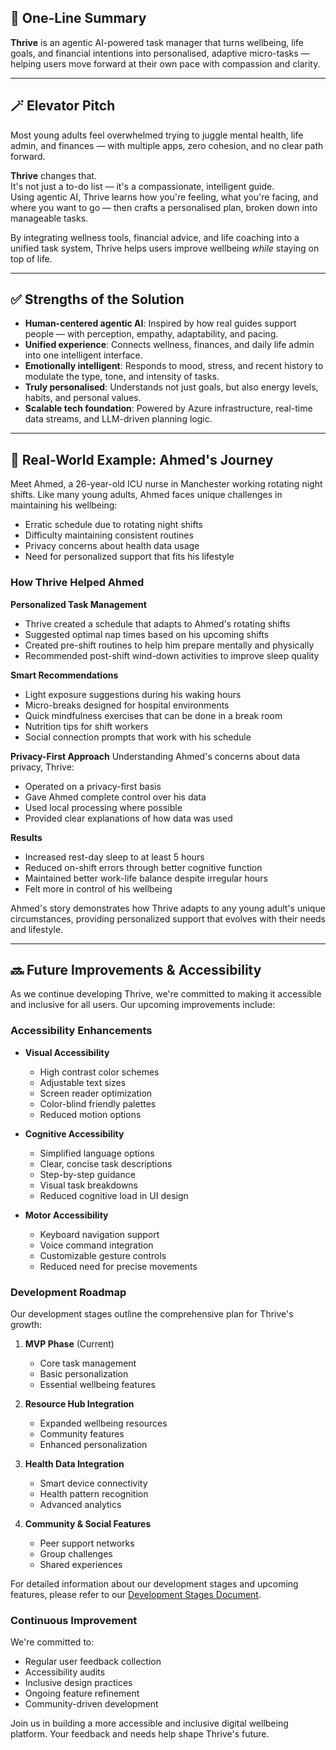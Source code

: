 ## 🧠 One-Line Summary
**Thrive** is an agentic AI-powered task manager that turns wellbeing, life goals, and financial intentions into personalised, adaptive micro-tasks — helping users move forward at their own pace with compassion and clarity.

---

## 🪄 Elevator Pitch
Most young adults feel overwhelmed trying to juggle mental health, life admin, and finances — with multiple apps, zero cohesion, and no clear path forward.

**Thrive** changes that.  
It's not just a to-do list — it's a compassionate, intelligent guide.  
Using agentic AI, Thrive learns how you're feeling, what you're facing, and where you want to go — then crafts a personalised plan, broken down into manageable tasks.  

By integrating wellness tools, financial advice, and life coaching into a unified task system, Thrive helps users improve wellbeing *while* staying on top of life.

---

## ✅ Strengths of the Solution

- **Human-centered agentic AI**: Inspired by how real guides support people — with perception, empathy, adaptability, and pacing.
- **Unified experience**: Connects wellness, finances, and daily life admin into one intelligent interface.
- **Emotionally intelligent**: Responds to mood, stress, and recent history to modulate the type, tone, and intensity of tasks.
- **Truly personalised**: Understands not just goals, but also energy levels, habits, and personal values.
- **Scalable tech foundation**: Powered by Azure infrastructure, real-time data streams, and LLM-driven planning logic.

---

## 📖 Real-World Example: Ahmed's Journey

Meet Ahmed, a 26-year-old ICU nurse in Manchester working rotating night shifts. Like many young adults, Ahmed faces unique challenges in maintaining his wellbeing:

- Erratic schedule due to rotating night shifts
- Difficulty maintaining consistent routines
- Privacy concerns about health data usage
- Need for personalized support that fits his lifestyle

### How Thrive Helped Ahmed

**Personalized Task Management**
- Thrive created a schedule that adapts to Ahmed's rotating shifts
- Suggested optimal nap times based on his upcoming shifts
- Created pre-shift routines to help him prepare mentally and physically
- Recommended post-shift wind-down activities to improve sleep quality

**Smart Recommendations**
- Light exposure suggestions during his waking hours
- Micro-breaks designed for hospital environments
- Quick mindfulness exercises that can be done in a break room
- Nutrition tips for shift workers
- Social connection prompts that work with his schedule

**Privacy-First Approach**
Understanding Ahmed's concerns about data privacy, Thrive:
- Operated on a privacy-first basis
- Gave Ahmed complete control over his data
- Used local processing where possible
- Provided clear explanations of how data was used

**Results**
- Increased rest-day sleep to at least 5 hours
- Reduced on-shift errors through better cognitive function
- Maintained better work-life balance despite irregular hours
- Felt more in control of his wellbeing

Ahmed's story demonstrates how Thrive adapts to any young adult's unique circumstances, providing personalized support that evolves with their needs and lifestyle.

---

## 🔜 Future Improvements & Accessibility

As we continue developing Thrive, we're committed to making it accessible and inclusive for all users. Our upcoming improvements include:

### Accessibility Enhancements
- **Visual Accessibility**
  - High contrast color schemes
  - Adjustable text sizes
  - Screen reader optimization
  - Color-blind friendly palettes
  - Reduced motion options

- **Cognitive Accessibility**
  - Simplified language options
  - Clear, concise task descriptions
  - Step-by-step guidance
  - Visual task breakdowns
  - Reduced cognitive load in UI design

- **Motor Accessibility**
  - Keyboard navigation support
  - Voice command integration
  - Customizable gesture controls
  - Reduced need for precise movements

### Development Roadmap
Our development stages outline the comprehensive plan for Thrive's growth:

1. **MVP Phase** (Current)
   - Core task management
   - Basic personalization
   - Essential wellbeing features

2. **Resource Hub Integration**
   - Expanded wellbeing resources
   - Community features
   - Enhanced personalization

3. **Health Data Integration**
   - Smart device connectivity
   - Health pattern recognition
   - Advanced analytics

4. **Community & Social Features**
   - Peer support networks
   - Group challenges
   - Shared experiences

For detailed information about our development stages and upcoming features, please refer to our [Development Stages Document](development-stages.md).

### Continuous Improvement
We're committed to:
- Regular user feedback collection
- Accessibility audits
- Inclusive design practices
- Ongoing feature refinement
- Community-driven development

Join us in building a more accessible and inclusive digital wellbeing platform. Your feedback and needs help shape Thrive's future.


